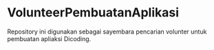 # VolunteerPembuatanAplikasi
Repository ini digunakan sebagai sayembara pencarian volunter untuk pembuatan apliaksi Dicoding.
